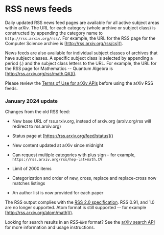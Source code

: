 # RSS news feeds

Daily updated RSS news feed pages are available for all active subject
areas within arXiv. The URL for each category (whole archive or subject
class) is constructed by appending the category name to
`http://rss.arxiv.org/rss/`. For example, the URL for the RSS page for the
Computer Science archive is [http://rss.arxiv.org/rss/cs]().

News feeds are also available for individual subject classes of archives
that have subject classes. A specific subject class is selected by
appending a period (.) and the subject class letters to the URL. For
example, the URL for the RSS page for Mathematics -- Quantum Algebra is
[http://rss.arxiv.org/rss/math.QA]().

Please review the [Terms of Use for arXiv APIs](api/tou.md) before using the
arXiv RSS feeds.

### January 2024 update

Changes from the old RSS feed:

 - New base URL of rss.arxiv.org, instead of arxiv.org (arxiv.org/rss will redirect to rss.arxiv.org)

 - Status page at [https://rss.arxiv.org/feed/status]()

 - New content updated at arXiv since midnight

 - Can request multiple categories with plus sign &ndash; for example, `https://rss.arxiv.org/rss/hep-lat+math.CV`

 - Limit of 2000 items
 
 - Categorization and order of new, cross, replace and replace-cross now matches listings

 - An author list is now provided for each paper

The RSS output complies with the [RSS 2.0 specification](https://www.rssboard.org/rss-specification). RSS 0.91, and 1.0 are no longer supported. Atom format is still supported -- for example [http://rss.arxiv.org/atom/math]().

Looking for search results in an *RSS-like* format? See the [arXiv search
API](api/index.md) for more information and usage instructions.
